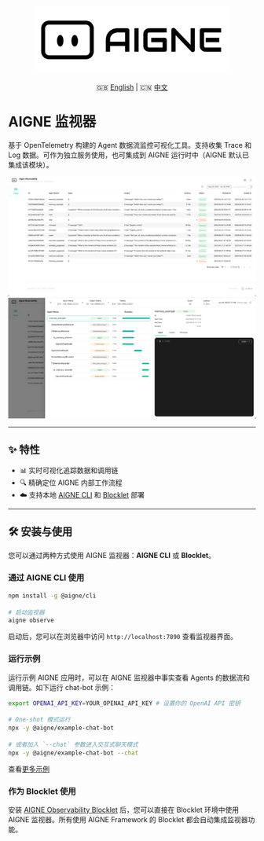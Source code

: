 <p align="center">
  <img src="../../logo.svg" alt="AIGNE Logo" width="400"/>
</p>

<p align="center">
  🇬🇧 <a href="./README.md">English</a> | 🇨🇳 <a href="./README.zh.md">中文</a>
</p>

# AIGNE 监视器

基于 OpenTelemetry 构建的 Agent 数据流监控可视化工具。支持收集 Trace 和 Log 数据。可作为独立服务使用，也可集成到 AIGNE 运行时中（AIGNE 默认已集成该模块）。

![](./screenshots/list.png)
![](./screenshots/detail.png)

***

## ✨ 特性

* 📊 实时可视化追踪数据和调用链
* 🔍 精确定位 AIGNE 内部工作流程
* ☁️ 支持本地 [AIGNE CLI](https://www.npmjs.com/package/@aigne/cli) 和 [Blocklet](https://store.blocklet.dev/blocklets/z2qa2GCqPJkufzqF98D8o7PWHrRRSHpYkNhEh) 部署

***

## 🛠 安装与使用

您可以通过两种方式使用 AIGNE 监视器：**AIGNE CLI** 或 **Blocklet**。

### 通过 AIGNE CLI 使用

```bash
npm install -g @aigne/cli

# 启动监视器
aigne observe
```

启动后，您可以在浏览器中访问 `http://localhost:7890` 查看监视器界面。

### 运行示例

运行示例 AIGNE 应用时，可以在 AIGNE 监视器中事实查看 Agents 的数据流和调用链。如下运行 chat-bot 示例：

```bash
export OPENAI_API_KEY=YOUR_OPENAI_API_KEY # 设置你的 OpenAI API 密钥

# One-shot 模式运行
npx -y @aigne/example-chat-bot

# 或者加入 `--chat` 参数进入交互式聊天模式
npx -y @aigne/example-chat-bot --chat
```

查看[更多示例](../../examples/README.zh.md)

### 作为 Blocklet 使用

安装 [AIGNE Observability Blocklet](https://store.blocklet.dev/blocklets/z2qa2GCqPJkufzqF98D8o7PWHrRRSHpYkNhEh) 后，您可以直接在 Blocklet 环境中使用 AIGNE 监视器。所有使用 AIGNE Framework 的 Blocklet 都会自动集成监视器功能。
